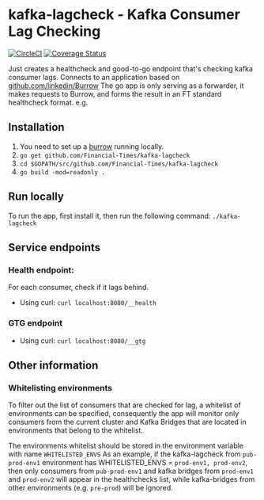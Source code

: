 # kafka-lagcheck - Kafka Consumer Lag Checking

[![CircleCI](https://circleci.com/gh/Financial-Times/kafka-lagcheck.svg?style=shield)](https://circleci.com/gh/Financial-Times/kafka-lagcheck) [![Coverage Status](https://coveralls.io/repos/github/Financial-Times/kafka-lagcheck/badge.svg)](https://coveralls.io/github/Financial-Times/kafka-lagcheck)

Just creates a healthcheck and good-to-go endpoint that's checking kafka consumer lags.
Connects to an application based on [github.com/linkedin/Burrow](https://github.com/linkedin/Burrow)
The go app is only serving as a forwarder, it makes requests to Burrow, and forms the result in an FT standard healthcheck format. e.g.

## Installation

1. You need to set up a [burrow](https://github.com/Financial-Times/burrow) running locally.
2. `go get github.com/Financial-Times/kafka-lagcheck`
3. `cd $GOPATH/src/github.com/Financial-Times/kafka-lagcheck`
4. `go build -mod=readonly . `

## Run locally
 To run the app, first install it, then run the following command:
 `./kafka-lagcheck`

## Service endpoints
### Health endpoint:

For each consumer, check if it lags behind.
- Using curl: `curl localhost:8080/__health`

### GTG endpoint
- Using curl: `curl localhost:8080/__gtg`

## Other information
### Whitelisting environments
To filter out the list of consumers that are checked for lag, a whitelist of environments can be specified, consequently
the app will monitor only consumers from the current cluster and Kafka Bridges that are located in environments that belong
to the whitelist.

The environments whitelist should be stored in the environment variable with name `WHITELISTED_ENVS`
As an example, if the kafka-lagcheck from `pub-prod-env1` environment has WHITELISTED_ENVS = `prod-env1, prod-env2`, then only consumers from `pub-prod-env1` and kafka bridges from `prod-env1` and `prod-env2` will appear
in the healthchecks list, while kafka-bridges from other environments (e.g. `pre-prod`) will be ignored.
